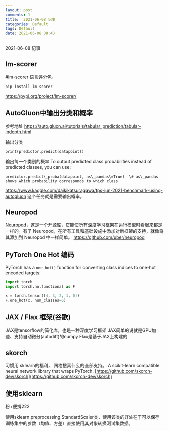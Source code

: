 ```yaml
---
layout: post
comments: 1
title:  2021-06-08 记事
categories: Default
tags: Default
date: 2021-06-08 08:40
---
```


 2021-06-08 记事

## lm-scorer

#lm-scorer 语言评分包。

```
pip install lm-scorer
```
https://pypi.org/project/lm-scorer/



## AutoGluon中输出分类和概率

参考地址
https://auto.gluon.ai/tutorials/tabular_prediction/tabular-indepth.html

输出分类
```
print(predictor.predict(datapoint))

```

输出每一个类别的概率
To output predicted class probabilities instead of predicted classes, you can use:

```
predictor.predict\_proba(datapoint, as\_pandas\=True)  \# as\_pandas shows which probability corresponds to which class
```

https://www.kaggle.com/daikikatsuragawa/tps-jun-2021-benchmark-using-autogluon 这个任务就是需要输出概率。
## Neuropod
 [Neuropod](https://github.com/uber/neuropod)，这是一个开源库，它能使所有深度学习框架在运行模型时看起来都是一样的。有了 Neuropod，在所有工具和基础设施中添加对新框架的支持，就像将其添加到 Neuropod 中一样简单。
https://github.com/uber/neuropod

## PyTorch One Hot 编码

PyTorch has a `one_hot()` function for converting class indices to one-hot encoded targets:

```python
import torch
import torch.nn.functional as F

x = torch.tensor([4, 3, 2, 1, 0])
F.one_hot(x, num_classes=6)
```


## JAX / Flax 框架(谷歌)

JAX是tensorflow的简化库，也是一种深度学习框架
JAX简单的说就是GPU加速、支持自动微分(autodiff)的numpy
Flax是基于JAX上构建的


## skorch
习惯用 sklearn的福利，
网格搜索什么的全部支持。
A scikit-learn compatible neural network library that wraps PyTorch.
[https://github.com/skorch-dev/skorch](https://github.com/skorch-dev/skorch)


## 使用sklearn

 粉+便携222

使用sklearn.preprocessing.StandardScaler类，使用该类的好处在于可以保存训练集中的参数（均值、方差）直接使用其对象转换测试集数据。